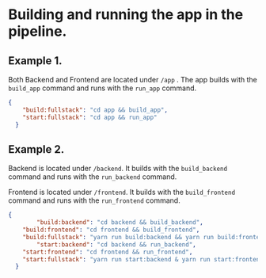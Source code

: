 # Building and running the app in the pipeline.

## Example 1.

Both Backend and Frontend are located under `/app` .  The app builds with the `build_app` command and runs with the `run_app` command.

```json
{
    "build:fullstack": "cd app && build_app",
    "start:fullstack": "cd app && run_app"
  }
```

## Example 2.

Backend is located under `/backend`.  It builds with the `build_backend` command and runs with the `run_backend` command.

Frontend is located under `/frontend`.  It builds with the `build_frontend` command and runs with the `run_frontend` command.

```json
{
		"build:backend": "cd backend && build_backend",
    "build:frontend": "cd frontend && build_frontend",
    "build:fullstack": "yarn run build:backend && yarn run build:frontend",
		"start:backend": "cd backend && run_backend",
    "start:frontend": "cd frontend && run_frontend",
    "start:fullstack": "yarn run start:backend & yarn run start:frontend"
  }
```
